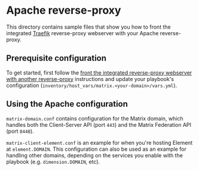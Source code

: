 # Apache reverse-proxy

This directory contains sample files that show you how to front the integrated [Traefik](https://traefik.io/) reverse-proxy webserver with your Apache reverse-proxy.

## Prerequisite configuration

To get started, first follow the [front the integrated reverse-proxy webserver with another reverse-proxy](../../../docs/configuring-playbook-own-webserver.md#fronting-the-integrated-reverse-proxy-webserver-with-another-reverse-proxy) instructions and update your playbook's configuration (`inventory/host_vars/matrix.<your-domain>/vars.yml`).

## Using the Apache configuration

`matrix-domain.conf` contains configuration for the Matrix domain, which handles both the Client-Server API (port `443`) and the Matrix Federation API (port `8448`).

`matrix-client-element.conf` is an example for when you're hosting Element at `element.DOMAIN`.
This configuration can also be used as an example for handling other domains, depending on the services you enable with the playbook (e.g. `dimension.DOMAIN`, etc).
